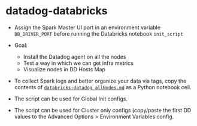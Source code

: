 # datadog-databricks

* Assign the Spark Master UI port in an environment variable `DB_DRIVER_PORT` before running the Databricks notebook `init_script`
* Goal:
  * Install the Datadog agent on all the nodes
  * Test a way in which we can get infra metrics
  * Visualize nodes in DD Hosts Map

* To collect Spark logs and better organize your data via tags, copy the contents of [`databricks-datadog_allNodes.md`]() as a Python notebook cell.
 * The script can be used for Global Init configs.
 * The script can be used for Cluster only configs (copy/paste the first DD values to the Advanced Options > Environment Variables config.
